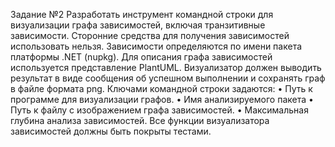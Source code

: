 Задание №2
Разработать инструмент командной строки для визуализации графа
зависимостей, включая транзитивные зависимости. Сторонние средства для
получения зависимостей использовать нельзя.
Зависимости определяются по имени пакета платформы .NET (nupkg). Для
описания графа зависимостей используется представление PlantUML.
Визуализатор должен выводить результат в виде сообщения об успешном
выполнении и сохранять граф в файле формата png.
Ключами командной строки задаются:
• Путь к программе для визуализации графов.
• Имя анализируемого пакета
• Путь к файлу с изображением графа зависимостей.
• Максимальная глубина анализа зависимостей.
Все функции визуализатора зависимостей должны быть покрыты тестами.